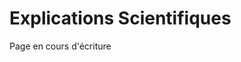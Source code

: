 <html>
<body>

<h1>Explications Scientifiques</h1>

<p>Page en cours d'écriture</p>

</body>
</html>
